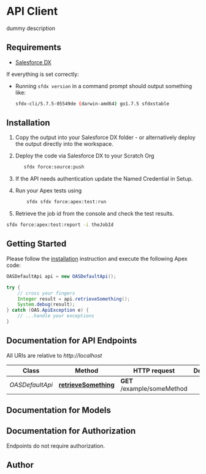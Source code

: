 #  API Client


dummy description

## Requirements

- [Salesforce DX](https://www.salesforce.com/products/platform/products/salesforce-dx/)

If everything is set correctly:

- Running `sfdx version` in a command prompt should output something like:

  ```bash
  sfdx-cli/5.7.5-05549de (darwin-amd64) go1.7.5 sfdxstable
  ```

## Installation

1. Copy the output into your Salesforce DX folder - or alternatively deploy the output directly into the workspace.
2. Deploy the code via Salesforce DX to your Scratch Org

   ```bash
      sfdx force:source:push
   ```

3. If the API needs authentication update the Named Credential in Setup.
4. Run your Apex tests using

   ```bash
       sfdx sfdx force:apex:test:run
   ```

5. Retrieve the job id from the console and check the test results.

  ```bash
  sfdx force:apex:test:report -i theJobId
  ```

## Getting Started

Please follow the [installation](#installation) instruction and execute the following Apex code:

```java
OASDefaultApi api = new OASDefaultApi();

try {
    // cross your fingers
    Integer result = api.retrieveSomething();
    System.debug(result);
} catch (OAS.ApiException e) {
    // ...handle your exceptions
}
```

## Documentation for API Endpoints

All URIs are relative to *http://localhost*

Class | Method | HTTP request | Description
------------ | ------------- | ------------- | -------------
*OASDefaultApi* | [**retrieveSomething**](OASDefaultApi.md#retrieveSomething) | **GET** /example/someMethod | 


## Documentation for Models



## Documentation for Authorization

Endpoints do not require authorization.


## Author



